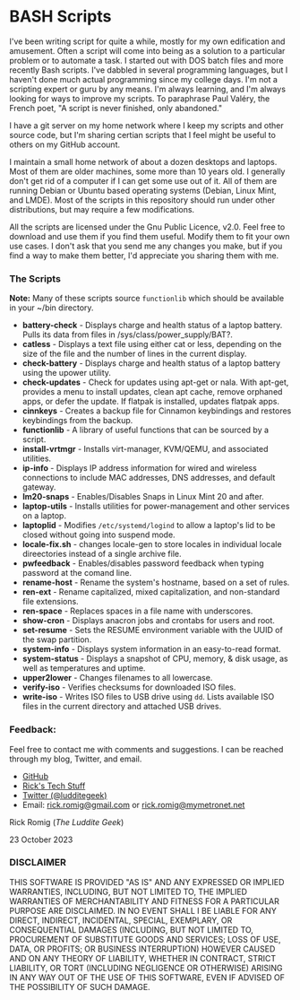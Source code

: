 # BASH Scripts

I've been writing script for quite a while, mostly for my own edification and amusement. Often a script will come into being as a solution to a particular problem or to automate a task. I started out with DOS batch files and more recently Bash scripts. I've dabbled in several programming languages, but I haven't done much actual programming since my college days. I'm not a scripting expert or guru by any means. I'm always learning, and I'm always looking for ways to improve my scripts. To paraphrase Paul Valéry, the French poet, "A script is never finished, only abandoned."

I have a git server on my home network where I keep my scripts and other source code, but I'm sharing certian scripts that I feel might be useful to others on my GitHub account.

I maintain a small home network of about a dozen desktops and laptops. Most of them are older machines, some more than 10 years old. I generally don't get rid of a computer if I can get some use out of it. All of them are running Debian or Ubuntu based operating systems (Debian, Linux Mint, and LMDE). Most of the scripts in this repository should run under other distributions, but may require a few modifications.

All the scripts are licensed under the Gnu Public Licence, v2.0. Feel free to download and use them if you find them useful. Modify them to fit your own use cases. I don't ask that you send me any changes you make, but if you find a way to make them better, I'd appreciate you sharing them with me.

### The Scripts
**Note:** Many of these scripts source `functionlib` which should be available in your ~/bin directory.
- **battery-check** - Displays charge and health status of a laptop battery. Pulls its data from files in /sys/class/power_supply/BAT?.
- **catless** - Displays a text file using either cat or less, depending on the size of the file and the number of lines in the current display.
- **check-battery** - Displays charge and health status of a laptop battery using the upower utility.
- **check-updates** - Check for updates using apt-get or nala. With apt-get, provides a menu to install updates, clean apt cache, remove orphaned apps, or defer the update. If flatpak is installed, updates flatpak apps.
- **cinnkeys** - Creates a backup file for Cinnamon keybindings and restores keybindings from the backup.
- **functionlib** - A library of useful functions that can be sourced by a script.
- **install-vrtmgr** - Installs virt-manager, KVM/QEMU, and associated utilities.
- **ip-info** - Displays IP address information for wired and wireless connections to include MAC addresses, DNS addresses, and default gateway.
- **lm20-snaps** - Enables/Disables Snaps in Linux Mint 20 and after.
- **laptop-utils** - Installs utilities for power-management and other services on a laptop.
- **laptoplid** - Modifies `/etc/systemd/logind` to allow a laptop's lid to be closed without going into suspend mode.
- **locale-fix.sh** - changes locale-gen to store locales in individual locale direectories instead of a single archive file.
- **pwfeedback** - Enables/disables password feedback when typing password at the comand line.
- **rename-host** - Rename the system's hostname, based on a set of rules.
- **ren-ext** - Rename capitalized, mixed capitalization, and non-standard file extensions.
- **ren-space** - Replaces spaces in a file name with underscores.
- **show-cron** - Displays anacron jobs and crontabs for users and root.
- **set-resume** - Sets the RESUME environment variable with the UUID of the swap partition.
- **system-info** - Displays system information in an easy-to-read format.
- **system-status** - Displays a snapshot of CPU, memory, & disk usage, as well as temperatures and uptime.
- **upper2lower** - Changes filenames to all lowercase.
- **verify-iso** - Verifies checksums for downloaded ISO files.
- **write-iso** - Writes ISO files to USB drive using `dd`. Lists available ISO files in the current directory and attached USB drives.

### Feedback:

Feel free to contact me with comments and suggestions. I can be reached through my blog, Twitter, and email.

* [GitHub](https://github.com/RickRomig/bashscripts)
* [Rick's Tech Stuff](https://ricktech.wordpress.com)
* [Twitter (@ludditegeek)](https://twitter.com/ludditegeek)
* Email: [rick.romig@gmail.com](mailto:rick.romig@gmail.com) or [rick.romig@mymetronet.net](mailto:rick.romig@mymentronet.net)

Rick Romig (*The Luddite Geek*)

23 October 2023

### DISCLAIMER

THIS SOFTWARE IS PROVIDED "AS IS" AND ANY EXPRESSED OR IMPLIED WARRANTIES, INCLUDING, BUT NOT LIMITED TO, THE IMPLIED WARRANTIES OF MERCHANTABILITY AND FITNESS FOR A PARTICULAR PURPOSE ARE DISCLAIMED. IN NO EVENT SHALL I BE LIABLE FOR ANY DIRECT, INDIRECT, INCIDENTAL, SPECIAL, EXEMPLARY, OR CONSEQUENTIAL DAMAGES (INCLUDING, BUT NOT LIMITED TO, PROCUREMENT OF SUBSTITUTE GOODS AND SERVICES; LOSS OF USE, DATA, OR PROFITS; OR BUSINESS INTERRUPTION) HOWEVER CAUSED AND ON ANY THEORY OF LIABILITY, WHETHER IN CONTRACT, STRICT LIABILITY, OR TORT (INCLUDING NEGLIGENCE OR OTHERWISE) ARISING IN ANY WAY OUT OF THE USE OF THIS SOFTWARE, EVEN IF ADVISED OF THE POSSIBILITY OF SUCH DAMAGE.
